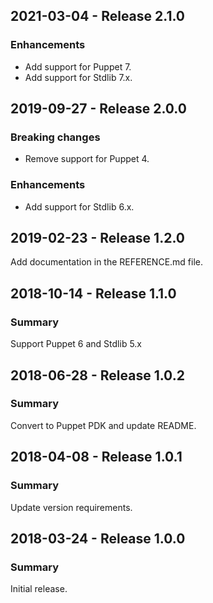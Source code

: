 ## 2021-03-04 - Release 2.1.0

### Enhancements

- Add support for Puppet 7.
- Add support for Stdlib 7.x.

## 2019-09-27 - Release 2.0.0

### Breaking changes

- Remove support for Puppet 4.

### Enhancements

- Add support for Stdlib 6.x.

## 2019-02-23 - Release 1.2.0

Add documentation in the REFERENCE.md file.

## 2018-10-14 - Release 1.1.0

### Summary

Support Puppet 6 and Stdlib 5.x

## 2018-06-28 - Release 1.0.2

### Summary

Convert to Puppet PDK and update README.

## 2018-04-08 - Release 1.0.1

### Summary

Update version requirements.

## 2018-03-24 - Release 1.0.0

### Summary

Initial release.
